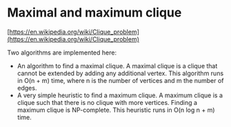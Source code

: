 # Maximal and maximum clique

[https://en.wikipedia.org/wiki/Clique_problem](https://en.wikipedia.org/wiki/Clique_problem)

Two algorithms are implemented here:

* An algorithm to find a maximal clique. A maximal clique is a clique that cannot be extended by adding any additional vertex. This algorithm runs in O(n + m) time, where n is the number of vertices and m the number of edges.
* A very simple heuristic to find a maximum clique. A maximum clique is a clique such that there is no clique with more vertices. Finding a maximum clique is NP-complete. This heuristic runs in O(n log n + m) time.
